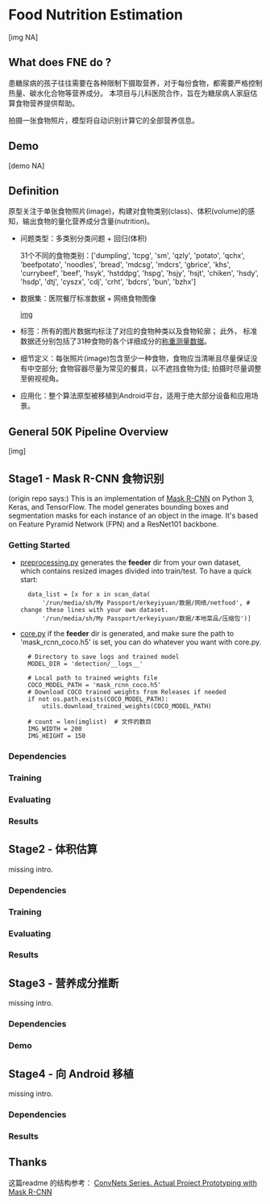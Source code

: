 # Food Nutrition Estimation
[img NA]



## What does FNE do ? 
患糖尿病的孩子往往需要在各种限制下摄取营养，对于每份食物，都需要严格控制热量、碳水化合物等营养成分。
本项目与儿科医院合作，旨在为糖尿病人家庭估算食物营养提供帮助。

拍摄一张食物照片，模型将自动识别计算它的全部营养信息。



## Demo
[demo NA]



## Definition

原型关注于单张食物照片(image)，构建对食物类别(class)、体积(volume)的感知，输出食物的量化营养成分含量(nutrition)。

* 问题类型：多类别分类问题 + 回归(体积)
  
    31个不同的食物类别：['dumpling', 'tcpg', 'sm', 'qzly', 'potato', 'qchx', 'beefpotato', 'noodles', 'bread', 'mdcsg', 'mdcrs', 'gbrice', 'khs', 'currybeef', 'beef', 'hsyk', 'hstddpg', 'hspg', 'hsjy', 'hsjt', 'chiken', 'hsdy', 'hsdp', 'dtj', 'cyszx', 'cdj', 'crht', 'bdcrs', 'bun', 'bzhx']

* 数据集：医院餐厅标准数据 + 网络食物图像

    [img](NA)

* 标签：所有的图片数据均标注了对应的食物种类以及食物轮廓； 此外， 标准数据还分别包括了31种食物的各个详细成分的[称重测量数据](NA)。

* 细节定义：每张照片(image)包含至少一种食物，食物应当清晰且尽量保证没有中空部分; 食物容器尽量为常见的餐具，以不遮挡食物为佳; 拍摄时尽量调整至俯视视角。

* 应用化：整个算法原型被移植到Android平台，适用于绝大部分设备和应用场景。

    

## General 50K Pipeline Overview
[img]



## Stage1 - Mask R-CNN 食物识别

(origin repo says:)
This is an implementation of [Mask R-CNN](https://arxiv.org/abs/1703.06870) on Python 3, Keras, and TensorFlow. The model generates bounding boxes and segmentation masks for each instance of an object in the image. It's based on Feature Pyramid Network (FPN) and a ResNet101 backbone.

### Getting Started
* [preprocessing.py](research/detection/preprocessing.py) generates the __feeder__ dir from your own dataset, which contains resized images divided into train/test. To have a quick start:
  
        data_list = [x for x in scan_data(
            '/run/media/sh/My Passport/erkeyiyuan/数据/网络/netfood', # change these lines with your own dataset.
            '/run/media/sh/My Passport/erkeyiyuan/数据/本地菜品/压缩包')]

* [core.py](core.py) if the __feeder__ dir is generated, and make sure the path to 'mask_rcnn_coco.h5' is set, you can do whatever you want with core.py.
  
        # Directory to save logs and trained model
        MODEL_DIR = 'detection/__logs__'
    
        # Local path to trained weights file
        COCO_MODEL_PATH = 'mask_rcnn_coco.h5'
        # Download COCO trained weights from Releases if needed
        if not os.path.exists(COCO_MODEL_PATH):
            utils.download_trained_weights(COCO_MODEL_PATH)
    
        # count = len(imglist)  # 文件的数目
        IMG_WIDTH = 200
        IMG_HEIGHT = 150

### Dependencies
### Training
### Evaluating
### Results

## Stage2 - 体积估算
missing intro.
### Dependencies
### Training
### Evaluating
### Results

## Stage3 - 营养成分推断
missing intro.
### Dependencies
### Demo

## Stage4 - 向 Android 移植 
missing intro.
### Dependencies
### Results



## Thanks

这篇readme 的结构参考：
[ConvNets Series. Actual Project Prototyping with Mask R-CNN](https://www.aiuai.cn/aifarm268.html#3.%E9%80%9A%E7%94%A850K%E7%AE%A1%E9%81%93General50KPipelineOverview)